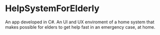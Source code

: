 # HelpSystemForElderly

An app developed in C#.
An UI and UX enviroment of a home system that makes possible for elders to get help fast in an emergency case, at home. 

